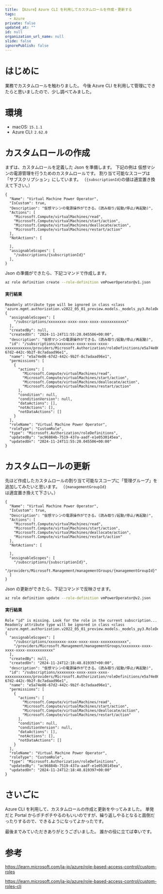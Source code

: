 ```yaml
---
title: 【Azure】Azure CLI を利用してカスタムロールを作成・更新する
tags:
  - Azure
private: false
updated_at: ""
id: null
organization_url_name: null
slide: false
ignorePublish: false
---
```


# はじめに

業務でカスタムロールを触わりました。
今後 Azure CLI を利用して管理にできたらと思いましたので、少し調べてみました。

# 環境

- macOS: `15.1.1`
- Azure CLI: `2.62.0`

# カスタムロールの作成

まずは、カスタムロールを定義した Json を準備します。
下記の例は 仮想マシンの電源管理を行うためのカスタムロールです。
割り当て可能なスコープは「サブスクリプション」にしています。
（`{subscriptionId}`の値は適宜置き換えて下さい。）

```json: vmPowerOperator@v1.json
{
  "Name": "Virtual Machine Power Operator",
  "IsCustom": true,
  "Description": "仮想マシンの電源操作ができる。(読み取り/起動/停止/再起動)",
  "Actions": [
    "Microsoft.Compute/virtualMachines/read",
    "Microsoft.Compute/virtualMachines/start/action",
    "Microsoft.Compute/virtualMachines/deallocate/action",
    "Microsoft.Compute/virtualMachines/restart/action"
  ],
  "NotActions": [

  ],
  "assignableScopes": [
    "/subscriptions/{subscriptionId}"
  ],
}
```

Json の準備ができたら、下記コマンドで作成します。

```bash
az role definition create --role-definition vmPowerOperator@v1.json
```

#### 実行結果

```
Readonly attribute type will be ignored in class <class 'azure.mgmt.authorization.v2022_05_01_preview.models._models_py3.RoleDefinition'>
{
  "assignableScopes": [
    "/subscriptions/xxxxxxxx-xxxx-xxxx-xxxx-xxxxxxxxxxxx"
  ],
  "createdBy": null,
  "createdOn": "2024-11-24T11:55:20.045506+00:00",
  "description": "仮想マシンの電源操作ができる。(読み取り/起動/停止/再起動)",
  "id": "/subscriptions/xxxxxxxx-xxxx-xxxx-xxxx-xxxxxxxxxxxx/providers/Microsoft.Authorization/roleDefinitions/e5a74e86-67d2-442c-9b2f-8c7adaad96e1",
  "name": "e5a74e86-67d2-442c-9b2f-8c7adaad96e1",
  "permissions": [
    {
      "actions": [
        "Microsoft.Compute/virtualMachines/read",
        "Microsoft.Compute/virtualMachines/start/action",
        "Microsoft.Compute/virtualMachines/deallocate/action",
        "Microsoft.Compute/virtualMachines/restart/action"
      ],
      "condition": null,
      "conditionVersion": null,
      "dataActions": [],
      "notActions": [],
      "notDataActions": []
    }
  ],
  "roleName": "Virtual Machine Power Operator",
  "roleType": "CustomRole",
  "type": "Microsoft.Authorization/roleDefinitions",
  "updatedBy": "ac96884b-7519-437a-aadf-e1e0530145ea",
  "updatedOn": "2024-11-24T11:55:20.045506+00:00"
}
```

# カスタムロールの更新

先ほど作成したカスタムロールの割り当て可能なスコープに「管理グループ」を追加してみたいと思います。
（`{managementGroupId}`は適宜置き換えて下さい。）

```json: vmPowerOperator@v2.json
{
  "Name": "Virtual Machine Power Operator",
  "IsCustom": true,
  "Description": "仮想マシンの電源操作ができる。(読み取り/起動/停止/再起動)",
  "Actions": [
    "Microsoft.Compute/virtualMachines/read",
    "Microsoft.Compute/virtualMachines/start/action",
    "Microsoft.Compute/virtualMachines/deallocate/action",
    "Microsoft.Compute/virtualMachines/restart/action"
  ],
  "NotActions": [

  ],
  "assignableScopes": [
    "/subscriptions/{subscriptionId}",
    "/providers/Microsoft.Management/managementGroups/{managementGroupId}"
  ]
}

```

Json の更新ができたら、下記コマンドで反映させます。

```bash
az role definition update --role-definition vmPowerOperator@v2.json
```

#### 実行結果

```
Role "id" is missing. Look for the role in the current subscription...
Readonly attribute type will be ignored in class <class 'azure.mgmt.authorization.v2022_05_01_preview.models._models_py3.RoleDefinition'>
{
  "assignableScopes": [
    "/subscriptions/xxxxxxxx-xxxx-xxxx-xxxx-xxxxxxxxxxxx",
    "/providers/Microsoft.Management/managementGroups/xxxxxxxx-xxxx-xxxx-xxxx-xxxxxxxxxxxx"
  ],
  "createdBy": null,
  "createdOn": "2024-11-24T12:18:48.819397+00:00",
  "description": "仮想マシンの電源操作ができる。(読み取り/起動/停止/再起動)",
  "id": "/subscriptions/xxxxxxxx-xxxx-xxxx-xxxx-xxxxxxxxxxxx/providers/Microsoft.Authorization/roleDefinitions/e5a74e86-67d2-442c-9b2f-8c7adaad96e1",
  "name": "e5a74e86-67d2-442c-9b2f-8c7adaad96e1",
  "permissions": [
    {
      "actions": [
        "Microsoft.Compute/virtualMachines/read",
        "Microsoft.Compute/virtualMachines/start/action",
        "Microsoft.Compute/virtualMachines/deallocate/action",
        "Microsoft.Compute/virtualMachines/restart/action"
      ],
      "condition": null,
      "conditionVersion": null,
      "dataActions": [],
      "notActions": [],
      "notDataActions": []
    }
  ],
  "roleName": "Virtual Machine Power Operator",
  "roleType": "CustomRole",
  "type": "Microsoft.Authorization/roleDefinitions",
  "updatedBy": "ac96884b-7519-437a-aadf-e1e0530145ea",
  "updatedOn": "2024-11-24T12:18:48.819397+00:00"
}
```

# さいごに

Azure CLI を利用して、カスタムロールの作成と更新をやってみました。
単発だと Portal からポチポチやるのもいいのですが、繰り返しやるとなると面倒だったりするので、できるようになってよかったです。

最後までみていただきありがとうございました。
誰かの役に立てば幸いです。

# 参考

https://learn.microsoft.com/ja-jp/azure/role-based-access-control/custom-roles

https://learn.microsoft.com/ja-jp/azure/role-based-access-control/custom-roles-cli
